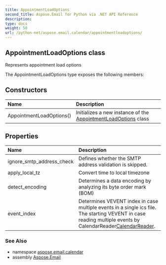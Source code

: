 ```yaml
---
title: AppointmentLoadOptions
second_title: Aspose.Email for Python via .NET API Reference
description: 
type: docs
weight: 50
url: /python-net/aspose.email.calendar/appointmentloadoptions/
---
```


## AppointmentLoadOptions class

Represents appointment load options

The AppointmentLoadOptions type exposes the following members:
## Constructors
| Name | Description |
| :- | :- |
|AppointmentLoadOptions()|Initializes a new instance of the [AppointmentLoadOptions](/email/python-net/aspose.email.calendar/appointmentloadoptions/) class|
## Properties
| Name | Description |
| :- | :- |
|ignore_smtp_address_check|Defines whether the SMTP address validation is skipped.|
|apply_local_tz|Convert time to local timezone|
|detect_encoding|Determines a data encoding by analyzing its byte order mark (BOM)|
|event_index|Determines VEVENT index in case multiple events in a single ics file.<br/>            The starting VEVENT in case reading multiple events by CalendarReader[CalendarReader](/email/python-net/aspose.email.calendar/calendarreader/).|

### See Also

* namespace [aspose.email.calendar](/email/python-net/aspose.email.calendar/)
* assembly [Aspose.Email](/email/python-net/)

